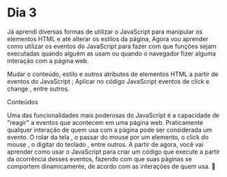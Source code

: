 # Dia 3

Já aprendi diversas formas de utilizar o JavaScript para manipular os elementos HTML e até alterar os estilos da página, Agora vou aprender como utilizar os eventos do JavaScript para fazer com que funções sejam executadas quando alguém as usam ou quando o navegador fizer alguma interação com a página web.

Mudar o conteúdo, estilo e outros atributos de elementos HTML a partir de eventos do JavaScript ;
Aplicar no código JavaScript eventos de click e change , entre outros.

Conteúdos

Uma das funcionalidades mais poderosas do JavaScript é a capacidade de "reagir" a eventos que acontecem em uma página web.
Praticamente qualquer interação de quem usa com a página pode ser considerada um evento. O rolar da tela , o passar do mouse por um elemento, o click do mouse , o digitar do teclado , entre outros.
A partir de agora, você vai aprender como usar o JavaScript para criar um código que execute a partir da ocorrência desses eventos, fazendo com que suas páginas se comportem dinamicamente, de acordo com as interações de quem usa. 🎉
